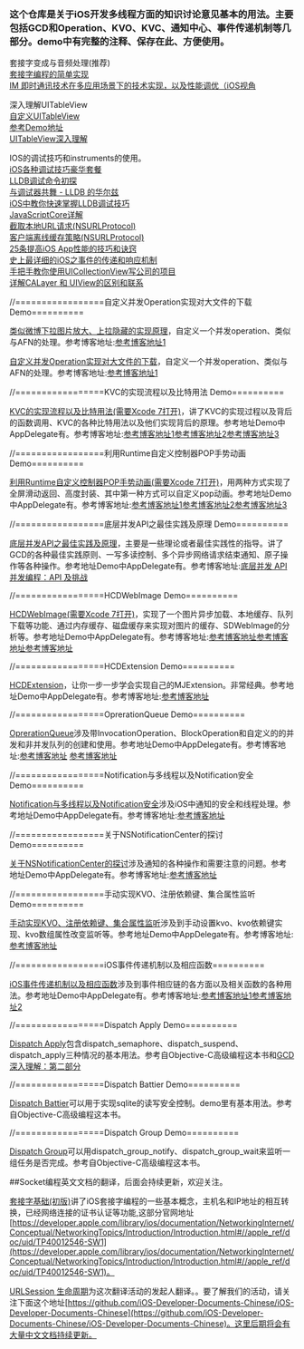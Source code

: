 ### 这个仓库是关于iOS开发多线程方面的知识讨论意见基本的用法。主要包括GCD和Operation、KVO、KVC、通知中心、事件传递机制等几部分。demo中有完整的注释、保存在此、方便使用。

套接字变成与音频处理(推荐)</br>
[套接字编程的简单实现](http://www.jianshu.com/p/2dbb360886a8)</br>
[IM 即时通讯技术在多应用场景下的技术实现，以及性能调优（iOS视角](https://github.com/ChenYilong/iOSBlog/blob/master/Tips/%E5%9F%BA%E4%BA%8EWebsocket%E7%9A%84IM%E5%8D%B3%E6%97%B6%E9%80%9A%E8%AE%AF%E6%8A%80%E6%9C%AF/IM%20%E5%8D%B3%E6%97%B6%E9%80%9A%E8%AE%AF%E6%8A%80%E6%9C%AF%E5%9C%A8%E5%A4%9A%E5%BA%94%E7%94%A8%E5%9C%BA%E6%99%AF%E4%B8%8B%E7%9A%84%E6%8A%80%E6%9C%AF%E5%AE%9E%E7%8E%B0%EF%BC%8C%E4%BB%A5%E5%8F%8A%E6%80%A7%E8%83%BD%E8%B0%83%E4%BC%98%EF%BC%88iOS%E8%A7%86%E8%A7%92%EF%BC%89.md)</br>

深入理解UITableView</br>
[自定义UITableView](http://www.jianshu.com/p/bc0a55e9b09b)</br>
[参考Demo地址](https://github.com/iThinkerYZ/YZTableView)</br>
[UITableView深入理解](http://blog.jobbole.com/70143/)</br>

IOS的调试技巧和instruments的使用。</br>
[iOS各种调试技巧豪华套餐](http://www.cnblogs.com/daiweilai/p/4421340.html)</br>
[LLDB调试命令初探](http://www.starfelix.com/blog/2014/03/17/lldbdiao-shi-ming-ling-chu-tan/)</br>
[与调试器共舞 - LLDB 的华尔兹](http://objccn.io/issue-19-2/)</br>
[iOS中教你快速掌握LLDB调试技巧](http://m.blog.csdn.net/article/details?id=51316510&from=timeline&isappinstalled=0)</br>
[Java​Script​Core详解](http://nshipster.cn/javascriptcore/)</br>
[截取本地URL请求(NSURLProtocol)](http://blog.csdn.net/majiakun1/article/details/46357359)</br>
[客户端离线缓存策略(NSURLProtocol)](http://blog.csdn.net/majiakun1/article/details/46357409)</br>
[25条提高iOS App性能的技巧和诀窍](http://www.open-open.com/lib/view/open1365861753734.html)</br>
[史上最详细的iOS之事件的传递和响应机制](http://www.jianshu.com/p/2e074db792ba)</br>
[手把手教你使用UICollectionView写公司的项目](http://www.jianshu.com/p/cf616f73d596)</br>
[详解CALayer 和 UIView的区别和联系](http://www.jianshu.com/p/079e5cf0f014)

//=================自定义并发Operation实现对大文件的下载 Demo==========

[类似微博下拉图片放大、上拉隐藏的实现原理](https://github.com/huang303513/GCD-OperationQueue-Exploration/tree/master/KVC%E7%9A%84%E5%AE%9E%E7%8E%B0%E6%B5%81%E7%A8%8B%E4%BB%A5%E5%8F%8A%E6%AF%94%E7%89%B9%E7%94%A8%E6%B3%95)，自定义一个并发operation、类似与AFN的处理。参考博客地址:[参考博客地址1](http://www.jianshu.com/p/144cc0383daa)

[自定义并发Operation实现对大文件的下载](https://github.com/huang303513/GCD-OperationQueue-Exploration/tree/master/KVC%E7%9A%84%E5%AE%9E%E7%8E%B0%E6%B5%81%E7%A8%8B%E4%BB%A5%E5%8F%8A%E6%AF%94%E7%89%B9%E7%94%A8%E6%B3%95)，自定义一个并发operation、类似与AFN的处理。参考博客地址:[参考博客地址1](http://www.jianshu.com/p/ebb3e42049fd)

//=================KVC的实现流程以及比特用法 Demo==========

[KVC的实现流程以及比特用法(需要Xcode 7打开)](https://github.com/huang303513/GCD-OperationQueue-Exploration/tree/master/KVC%E7%9A%84%E5%AE%9E%E7%8E%B0%E6%B5%81%E7%A8%8B%E4%BB%A5%E5%8F%8A%E6%AF%94%E7%89%B9%E7%94%A8%E6%B3%95)，讲了KVC的实现过程以及背后的函数调用、KVC的各种比特用法以及他们实现背后的原理。参考地址Demo中AppDelegate有。参考博客地址:[参考博客地址1](http://www.jianshu.com/p/d12dba8d686c)[参考博客地址2](http://www.jianshu.com/p/6b32f6279347)[参考博客地址3](http://www.jianshu.com/p/f8cdd075439d)


//=================利用Runtime自定义控制器POP手势动画 Demo==========

[利用Runtime自定义控制器POP手势动画(需要Xcode 7打开)](https://github.com/huang303513/GCD-OperationQueue-Exploration/tree/master/%E5%88%A9%E7%94%A8Runtime%E8%87%AA%E5%AE%9A%E4%B9%89%E6%8E%A7%E5%88%B6%E5%99%A8POP%E6%89%8B%E5%8A%BF%E5%8A%A8%E7%94%BB)，用两种方式实现了全屏滑动返回、高度封装、其中第一种方式可以自定义pop动画。参考地址Demo中AppDelegate有。参考博客地址:[参考博客地址1](http://www.jianshu.com/p/d39f7d22db6c#fn_link_1)[参考博客地址2](https://github.com/forkingdog/FDFullscreenPopGesture)[参考博客地址3](https://github.com/huang303513/iOS-Study-Demo/tree/master/%E5%AF%BC%E8%88%AA%E6%8E%A7%E5%88%B6%E5%99%A8%E5%85%A8%E5%B1%8F%E6%BB%91%E5%8A%A8%E8%BF%94%E5%9B%9E)


//=================底层并发API之最佳实践及原理 Demo==========

[底层并发API之最佳实践及原理](https://github.com/huang303513/GCD-OperationQueue-Exploration/tree/master/%E5%BA%95%E5%B1%82%E5%B9%B6%E5%8F%91API%E4%B9%8B%E6%9C%80%E4%BD%B3%E5%AE%9E%E8%B7%B5%E5%8F%8A%E5%8E%9F%E7%90%86)，主要是一些理论或者最佳实践性的指导。讲了GCD的各种最佳实践原则、一写多读控制、多个异步网络请求结束通知、原子操作等各种操作。参考地址Demo中AppDelegate有。参考博客地址:[底层并发 API](http://objccn.io/issue-2-3/#watching_files)[并发编程：API 及挑战](http://objccn.io/issue-2-1/#priority_inversion)

//=================HCDWebImage Demo==========

[HCDWebImage(需要Xcode 7打开)](https://github.com/huang303513/GCD-OperationQueue-Exploration/tree/master/HCDWebImage)，实现了一个图片异步加载、本地缓存、队列下载等功能、通过内存缓存、磁盘缓存来实现对图片的缓存、SDWebImage的分析等。参考地址Demo中AppDelegate有。参考博客地址:[参考博客地址](http://www.jianshu.com/p/3b2c95e1404f)[参考博客地址](http://www.jianshu.com/p/02ab2b74c451)[参考博客地址](http://mp.weixin.qq.com/s?plg_nld=1&plg_auth=1&plg_nld=1&plg_dev=1&plg_uin=1&plg_usr=1&plg_vkey=1&plg_nld=1&plg_uin=1&mid=207840007&plg_auth=1&plg_dev=1&sn=ce09553e5774f5581c696b5e28f0c7e8&plg_nld=1&idx=1&__biz=MzI1MTA1MzM2Nw%3D%3D&plg_usr=1&plg_vkey=1#rd)

//=================HCDExtension Demo==========

[HCDExtension](https://github.com/huang303513/GCD-OperationQueue-Exploration/tree/master/HCDExtension)，让你一步一步学会实现自己的MJExtension。非常经典。参考地址Demo中AppDelegate有。参考博客地址:[参考博客地址](http://www.jianshu.com/p/d2ecef03f19e)

//=================OprerationQueue Demo==========

[OprerationQueue](https://github.com/huang303513/GCD-OperationQueue-Exploration/tree/master/OprerationQueue)涉及带InvocationOperation、BlockOperation和自定义的的并发和非并发队列的创建和使用。参考地址Demo中AppDelegate有。参考博客地址:[参考博客地址](http://blog.leichunfeng.com/blog/2015/07/29/ios-concurrency-programming-operation-queues/)  [参考博客地址](http://www.jianshu.com/p/fe1fec3d198f)


//=================Notification与多线程以及Notification安全 Demo==========

[Notification与多线程以及Notification安全](https://github.com/huang303513/GCD-OperationQueue-Exploration/tree/master/Notification%E4%B8%8E%E5%A4%9A%E7%BA%BF%E7%A8%8B%E4%BB%A5%E5%8F%8ANotification%E5%AE%89%E5%85%A8)涉及iOS中通知的安全和线程处理。参考地址Demo中AppDelegate有。参考博客地址:[参考博客地址](http://southpeak.github.io/blog/2015/03/14/nsnotificationyu-duo-xian-cheng/)

//=================关于NSNotificationCenter的探讨 Demo==========

[关于NSNotificationCenter的探讨](https://github.com/huang303513/GCD-OperationQueue-Exploration/tree/master/Notification%E4%B8%8E%E5%A4%9A%E7%BA%BF%E7%A8%8B%E4%BB%A5%E5%8F%8ANotification%E5%AE%89%E5%85%A8)涉及通知的各种操作和需要注意的问题。参考地址Demo中AppDelegate有。参考博客地址:[参考博客地址](http://southpeak.github.io/blog/2015/03/20/nsnotificationcenter/)

//=================手动实现KVO、注册依赖键、集合属性监听 Demo==========

[手动实现KVO、注册依赖键、集合属性监听](https://github.com/huang303513/GCD-OperationQueue-Exploration/tree/master/%E6%89%8B%E5%8A%A8%E5%AE%9E%E7%8E%B0KVO%E3%80%81%E6%B3%A8%E5%86%8C%E4%BE%9D%E8%B5%96%E9%94%AE%E3%80%81%E9%9B%86%E5%90%88%E5%B1%9E%E6%80%A7%E7%9B%91%E5%90%AC)涉及到手动设置kvo、kvo依赖键实现、kvo数组属性改变监听等。参考地址Demo中AppDelegate有。参考博客地址:[参考博客地址](http://southpeak.github.io/blog/2015/04/23/nskeyvalueobserving-kvo/)



//=================iOS事件传递机制以及相应函数==========

[iOS事件传递机制以及相应函数](https://github.com/huang303513/GCD-OperationQueue-Exploration/tree/master/iOS%E4%BA%8B%E4%BB%B6%E4%BC%A0%E9%80%92%E6%9C%BA%E5%88%B6%E4%BB%A5%E5%8F%8A%E7%9B%B8%E5%BA%94%E5%87%BD%E6%95%B0)涉及到事件相应链的各方面以及相关函数的各种用法。参考地址Demo中AppDelegate有。参考博客地址:[参考博客地址1](http://www.superqq.com/blog/2015/04/23/iosyong-hu-dian-ji-shi-jian-chu-li/)[参考博客地址2](http://southpeak.github.io/blog/2015/03/07/uiresponder/)


//=================Dispatch Apply Demo==========

[Dispatch Apply](https://github.com/huang303513/GCD-OperationQueue-Exploration/tree/master/Dispatch%20Apply)包含dispatch_semaphore、dispatch_suspend、dispatch_apply三种情况的基本用法。参考自Objective-C高级编程这本书和[GCD 深入理解：第二部分](https://github.com/nixzhu/dev-blog/blob/master/2014-05-14-grand-central-dispatch-in-depth-part-2.md)

//=================Dispatch Battier Demo==========

[Dispatch Battier](https://github.com/huang303513/GCD-OperationQueue-Exploration/tree/master/Dispatch%20Battier)可以用于实现sqlite的读写安全控制。demo里有基本用法。参考自Objective-C高级编程这本书。

//=================Dispatch Group Demo==========

[Dispatch Group](https://github.com/huang303513/GCD-OperationQueue-Exploration/tree/master/%E5%85%B3%E4%BA%8ENSNotificationCenter%E7%9A%84%E6%8E%A2%E8%AE%A8)可以用dispatch_group_notify、dispatch_group_wait来监听一组任务是否完成。参考自Objective-C高级编程这本书。

##Socket编程英文文档的翻译，后面会持续更新，欢迎关注。

[套接字基础(初版)](https://github.com/huang303513/translateOfAppleDocument/blob/master/%E5%A5%97%E6%8E%A5%E5%AD%97%E5%9F%BA%E7%A1%80.md)讲了iOS套接字编程的一些基本概念，主机名和IP地址的相互转换，已经网络连接的证书认证等功能,这部分官网地址[https://developer.apple.com/library/ios/documentation/NetworkingInternet/Conceptual/NetworkingTopics/Introduction/Introduction.html#//apple_ref/doc/uid/TP40012546-SW1](https://developer.apple.com/library/ios/documentation/NetworkingInternet/Conceptual/NetworkingTopics/Introduction/Introduction.html#//apple_ref/doc/uid/TP40012546-SW1)。

[URLSession 生命周期](https://github.com/huang303513/translateOfAppleDocument/blob/master/URLSession%20%E7%94%9F%E5%91%BD%E5%91%A8%E6%9C%9F.md)为这次翻译活动的发起人翻译。。要了解我们的活动，请关注下面这个地址[https://github.com/iOS-Developer-Documents-Chinese/iOS-Developer-Documents-Chinese](https://github.com/iOS-Developer-Documents-Chinese/iOS-Developer-Documents-Chinese)。这里后期将会有大量中文文档持续更新。
